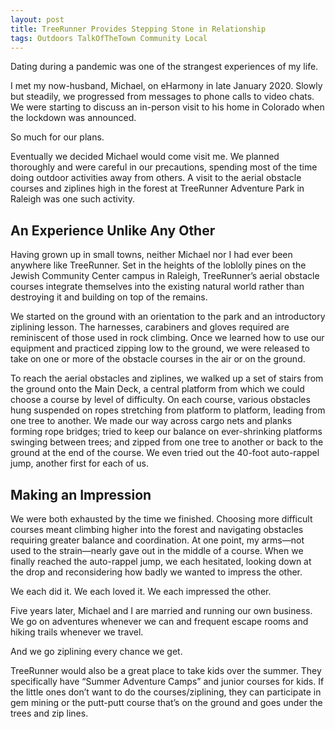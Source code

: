 ```yaml
---
layout: post
title: TreeRunner Provides Stepping Stone in Relationship
tags: Outdoors TalkOfTheTown Community Local
---
```


Dating during a pandemic was one of the strangest experiences of my life.

I met my now-husband, Michael, on eHarmony in late January 2020. Slowly but steadily, we progressed from messages to phone calls to video chats. We were starting to discuss an in-person visit to his home in Colorado when the lockdown was announced.

So much for our plans.

Eventually we decided Michael would come visit me. We planned thoroughly and were careful in our precautions, spending most of the time doing outdoor activities away from others. A visit to the aerial obstacle courses and ziplines high in the forest at TreeRunner Adventure Park in Raleigh was one such activity.

## An Experience Unlike Any Other

Having grown up in small towns, neither Michael nor I had ever been anywhere like TreeRunner. Set in the heights of the loblolly pines on the Jewish Community Center campus in Raleigh, TreeRunner’s aerial obstacle courses integrate themselves into the existing natural world rather than destroying it and building on top of the remains.

We started on the ground with an orientation to the park and an introductory ziplining lesson. The harnesses, carabiners and gloves required are reminiscent of those used in rock climbing. Once we learned how to use our equipment and practiced zipping low to the ground, we were released to take on one or more of the obstacle courses in the air or on the ground.

To reach the aerial obstacles and ziplines, we walked up a set of stairs from the ground onto the Main Deck, a central platform from which we could choose a course by level of difficulty. On each course, various obstacles hung suspended on ropes stretching from platform to platform, leading from one tree to another. We made our way across cargo nets and planks forming rope bridges; tried to keep our balance on ever-shrinking platforms swinging between trees; and zipped from one tree to another or back to the ground at the end of the course. We even tried out the 40-foot auto-rappel jump, another first for each of us.

## Making an Impression

We were both exhausted by the time we finished. Choosing more difficult courses meant climbing higher into the forest and navigating obstacles requiring greater balance and coordination. At one point, my arms—not used to the strain—nearly gave out in the middle of a course. When we finally reached the auto-rappel jump, we each hesitated, looking down at the drop and reconsidering how badly we wanted to impress the other.

We each did it. We each loved it. We each impressed the other.

Five years later, Michael and I are married and running our own business. We go on adventures whenever we can and frequent escape rooms and hiking trails whenever we travel.

And we go ziplining every chance we get.

TreeRunner would also be a great place to take kids over the summer. They specifically have “Summer Adventure Camps” and junior courses for kids. If the little ones don’t want to do the courses/ziplining, they can participate in gem mining or the putt-putt course that’s on the ground and goes under the trees and zip lines.

